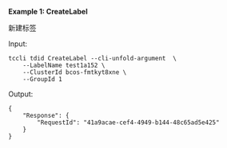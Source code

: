 **Example 1: CreateLabel**

新建标签

Input: 

```
tccli tdid CreateLabel --cli-unfold-argument  \
    --LabelName test1a152 \
    --ClusterId bcos-fmtkyt8xne \
    --GroupId 1
```

Output: 
```
{
    "Response": {
        "RequestId": "41a9acae-cef4-4949-b144-48c65ad5e425"
    }
}
```


